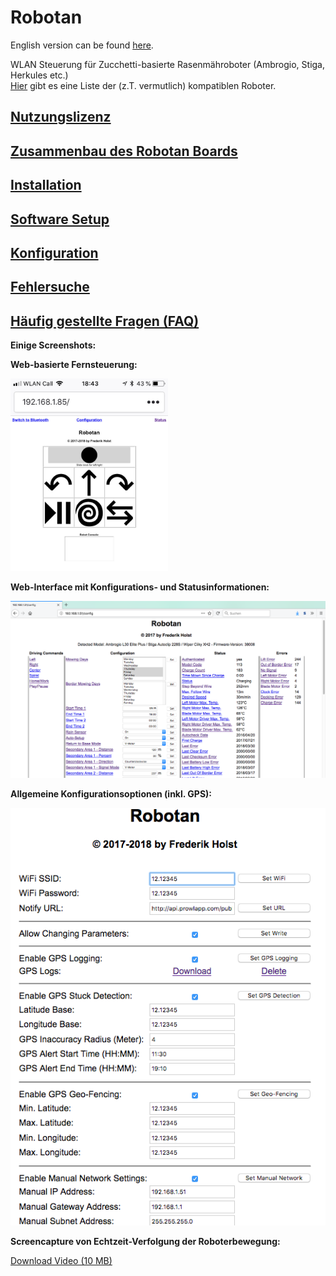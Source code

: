 # Robotan
English version can be found <A HREF="README.md">here</A>.  

WLAN Steuerung für Zucchetti-basierte Rasenmähroboter (Ambrogio, Stiga, Herkules etc.)  
<A HREF="Supported Models_de.md">Hier</A> gibt es eine Liste der (z.T. vermutlich) kompatiblen Roboter.

<H2><A HREF="LICENSE_de.md">Nutzungslizenz</A></H2>
<H2><A HREF="Assembly Instructions_de.md">Zusammenbau des Robotan Boards</A></H2>
<H2><A HREF="Installation_de.md">Installation</A></H2>
<H2><A HREF="Setup_de.md">Software Setup</A></H2>
<H2><A HREF="Configuration_de.md">Konfiguration</A></H2>
<H2><A HREF="Troubleshooting_de.md">Fehlersuche</A></H2>
<H2><A HREF="FAQ_de.md">Häufig gestellte Fragen (FAQ)</A></H2>

<B>Einige Screenshots:</B>  

<B>Web-basierte Fernsteuerung:</B>

<IMG WIDTH=50% SRC="./img/web-based%20remote%20control.jpg">

<B>Web-Interface mit Konfigurations- und Statusinformationen:</B>

<IMG SRC="./img/web%20interface%20status%20configuration.jpg">

<B>Allgemeine Konfigurationsoptionen (inkl. GPS):</B>

<IMG SRC="./img/Configurations.png">  

<B>Screencapture von Echtzeit-Verfolgung der Roboterbewegung:</B>  

<A HREF="./img/Realtime%20Robot%20Position.mp4">Download Video (10 MB)</A>  
